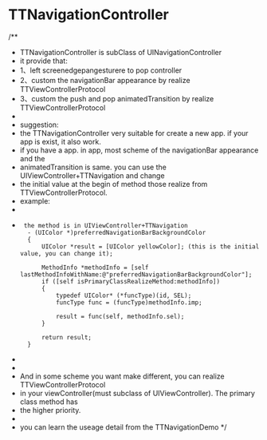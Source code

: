 # TTNavigationController

/** 
* TTNavigationController is subClass of UINavigationController
* it provide that:
* 1、left screenedgepangesturere to pop controller
* 2、custom the navigationBar appearance by realize TTViewControllerProtocol
* 3、custom the push and pop animatedTransition by realize TTViewControllerProtocol
*
* suggestion:
* the TTNavigationController very suitable for create a new app. if your app is exist, it also work.
* if you have a app. in app, most scheme of the navigationBar appearance and the 
* animatedTransition is same. you can use the UIViewController+TTNavigation and change
* the initial value at the begin of method those realize from TTViewControllerProtocol.
* example: 
*      
*      the method is in UIViewController+TTNavigation
        - (UIColor *)preferredNavigationBarBackgroundColor
        {
            UIColor *result = [UIColor yellowColor]; (this is the initial value, you can change it);

            MethodInfo *methodInfo = [self lastMethodInfoWithName:@"preferredNavigationBarBackgroundColor"];
            if ([self isPrimaryClassRealizeMethod:methodInfo])
            {
                typedef UIColor* (*funcType)(id, SEL);
                funcType func = (funcType)methodInfo.imp;

                result = func(self, methodInfo.sel);
            }

            return result;
        }
*
*
* And in some scheme you want make different, you can realize TTViewControllerProtocol
* in your viewController(must subclass of UIViewController). The primary class method has
* the higher priority.
*
* you can learn the useage detail from the TTNavigationDemo
*/
